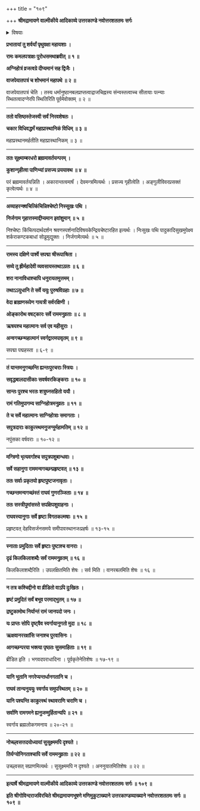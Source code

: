 +++
title = "१०९"

+++
**श्रीमद्रामायणे वाल्मीकीये आदिकाव्ये उत्तरकाण्डे नवोत्तरशततमः सर्गः**


<details><summary>विषयाः</summary>

प्रभातेश्रीरामेण वसिष्ठेनमाहाप्रास्थानिकविधिविधापनपूर्वकं विमलसूक्ष्माम्बरधारिणा कुशपाणिना श्रीभूदेवीविभूषितपार्श्वयुगेन पुरुषवेषधारिभिर्वेदायुधाद्यभिमानिदेवैः ऋष्यादिभिश्चानुगम्यमानेन च सता नियमात्पादचारेण निजपरमपदजिगमिषयानिजगृहान्नि -र्गमनम् ॥ १ ॥ रामस्यमहाप्रस्थानसमयेसस्त्रीबालवृद्धैः सकलजनैः खगमृगनगतृणादिप्राणिगणै -रपि परमपदजिगमिषयाहर्षात्तदनुसरणम् ॥ २ ॥
</details>


**प्रभातायां तु शर्वर्यां पृथुवक्षा महायशाः ।**

**रामः कमलपत्राक्षः पुरोधसमथाब्रवीत् ॥ १ ॥**

**अग्निहोत्रं व्रजत्वग्रे दीप्यमानं सह द्विजैः ।**

**वाजपेयातपत्रं च शोभमानं महापथे ॥ २ ॥**

वाजपेयातपत्रं चेति । तस्य धर्मानुष्ठानबलप्राप्तत्वाद्राजचिह्नस्य संन्यस्तत्वाच्च सीतायाः पत्न्याः स्थितत्वादग्नेरपि स्थितिरिति पूर्वमेवोक्तम् ॥ २ ॥

****

**ततो वसिष्ठस्तेजस्वी सर्वं निरवशेषतः ।**

**चकार विधिवद्धर्मं महाप्रास्थानिकं विधिम् ॥ ३ ॥**

महाप्रस्थानमर्हतीति महाप्रास्थानिकम् ॥ ३ ॥

****

**ततः सूक्ष्माम्बरधरो ब्रह्ममावर्तयन्परम् ।**

**कुशान्गृहीत्वा पाणिभ्यां प्रसज्य प्रययावथ ॥ ४ ॥**

परं ब्रह्ममावर्तयन्निति । अकारान्तत्वमार्षं । देवमन्त्रमित्यर्थः । प्रसज्य गृहीत्वेति । अङ्गुलीविवरप्रसक्तं कृत्वेत्यर्थः ॥ ४ ॥

****

**अव्याहरन्क्वचित्किंचिन्निश्चेष्टो निस्सुखः पथि ।**

**निर्जगाम गृहात्तस्माद्दीप्यमान इवांशुमान् ॥ ५ ॥**

निश्चेष्टः किंचित्पदार्थदर्शन श्रवणस्पर्शनादिविषयकेन्द्रियचेष्टारहित इत्यर्थः । निःसुखः पथि पादुकादिसुखमुपेक्ष्य शर्कराकण्टकबाधां सोढुमुद्युक्तः । निर्जगामेत्यर्थः ॥ ५ ॥

****

**रामस्य दक्षिणे पार्श्वे सपद्मा श्रीरूपाश्रिता ।**

**सव्ये तु ह्रीर्महादेवी व्यवसायस्तथाऽग्रतः ॥ ६ ॥**

**शरा नानाविधाश्चापि धनुरायतमुत्तमम् ।**

**तथाऽऽयुधानि ते सर्वे ययुः पुरुषविग्रहाः ॥ ७ ॥**

**वेदा ब्राह्मणरूपेण गायत्री सर्वरक्षिणी ।**

**ओङ्कारोथ वषट्कारः सर्वे राममनुव्रताः ॥ ८ ॥**

**ऋषयश्च महात्मानः सर्व एव महीसुराः ।**

**अन्वगच्छन्महात्मानं स्वर्गद्वारमपावृतम् ॥ ९ ॥**

सपद्मा पद्महस्ता ॥ ६-९ ॥

****

**तं यान्तमनुगच्छन्ति ह्यन्तःपुरचराः स्त्रियः ।**

**सवृद्धबालदासीकाः सवर्षवरकिङ्कराः ॥ १० ॥**

**सान्तः पुरश्च भरतः शत्रुघ्नसहितो ययौ ।**

**रामं गतिमुपागम्य साग्निहोत्रमनुव्रतः ॥ ११ ॥**

**ते च सर्वे महात्मानः साग्निहोत्राः समागताः ।**

**सपुत्रदाराः काकुत्स्थमनुजग्मुर्महामतिम् ॥ १२ ॥**

नपुंसका वर्षवराः ॥ १०-१२ ॥

****

**मन्त्रिणो भृत्यवर्गाश्च सपुत्रपशुबान्धवाः ।**

**सर्वे सहानुगा राममन्वगच्छन्प्रहृष्टवत् ॥ १३ ॥**

**ततः सर्वाः प्रकृतयो हृष्टपुष्टजनावृताः ।**

**गच्छन्तमन्वगच्छंस्तं राघवं गुणरञ्जिताः ॥ १४ ॥**

**ततः सस्त्रीपुमांसस्ते सपक्षिपशुवाहनाः ।**

**राघवस्यानुगाः सर्वे हृष्टा विगतकल्मषाः ॥ १५ ॥**

प्रहृष्टवत् देहविसर्जनसमये समीपावस्थानजःप्रहर्षः ॥ १३-१५ ॥

****

**स्नाताः प्रमुदिताः सर्वे हृष्टाः पुष्टाश्च वानराः ।**

**दृढं किलकिलाशब्दैः सर्वं राममनुव्रतम् ॥ १६ ॥**

किलकिलाशब्दैरिति । उपलक्षितमिति शेषः । सर्व मिति । वानरबलमिति शेषः ॥ १६ ॥

****

**न तत्र कश्चिद्दीनो वा व्रीडितो वाऽपि दुःखितः ।**

**हृष्टं प्रमुदितं सर्वं बभूव परमाद्भुतम् ॥ १७ ॥**

**द्रष्टुकामोथ निर्यान्तं रामं जानपदो जनः ।**

**यः प्राप्तः सोपि दृष्ट्वैव स्वर्गायानुगतो मुदा ॥ १८ ॥**

**ऋक्षवानररक्षांसि जनाश्च पुरवासिनः ।**

**आगच्छन्परया भक्त्या पृष्ठतः सुसमाहिताः ॥ १९ ॥**

ब्रीडित इति । भगवदपराधादिना । पूर्वकृतेनेतिशेषः ॥ १७-१९ ॥

****

**यानि भूतानि नगरेप्यन्तर्धानगतानि च ।**

**राघवं तान्यनुययुः स्वर्गाय समुपस्थितम् ॥ २० ॥**

**यानि पश्यन्ति काकुत्स्थं स्थावराणि चराणि च ।**

**सर्वाणि रामगमने ह्यनुजम्मुर्हितान्यपि ॥ २१ ॥**

स्वर्गाय ब्रह्मलोकगमनाय ॥ २०-२१ ॥

****

**नोच्छ्वसत्तदयोध्यायां सुसूक्ष्ममपि दृश्यते ।**

**तिर्यग्योनिगताश्चापि सर्वे राममनुव्रताः ॥ २२ ॥**

उच्छ्वसत् सप्राणमित्यर्थः । सुसूक्ष्ममपि न दृश्यते । अननुयातमितिशेषः ॥ २२ ॥

****

**इत्यार्षे श्रीमद्रामायणे वाल्मीकीये आदिकाव्ये उत्तरकाण्डे नवोत्तरशततमः सर्गः ॥ १०९ ॥**

**इति श्रीगोविन्दराजविरचिते श्रीमद्रामायणभूषणे मणिमुकुटाख्याने उत्तरकाण्डव्याख्याने नवोत्तरशततमः सर्गः ॥ १०९ ॥**
